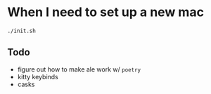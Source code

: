 # When I need to set up a new mac

```
./init.sh
```

## Todo

- figure out how to make ale work w/ `poetry`
- kitty keybinds
- casks
